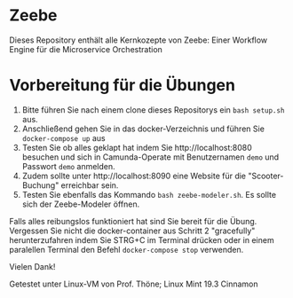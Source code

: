 # Zeebe

Dieses Repository enthält alle Kernkozepte von Zeebe: Einer Workflow Engine für die Microservice Orchestration

# Vorbereitung für die Übungen

1. Bitte führen Sie nach einem clone dieses Repositorys ein `bash setup.sh` aus.
2. Anschließend gehen Sie in das docker-Verzeichnis und führen Sie `docker-compose up` aus
3. Testen Sie ob alles geklapt hat indem Sie http://localhost:8080 besuchen und sich in Camunda-Operate mit Benutzernamen `demo` und Passwort `demo` anmelden.
4. Zudem sollte unter http://localhost:8090 eine Website für die "Scooter-Buchung" erreichbar sein.
5. Testen Sie ebenfalls das Kommando `bash zeebe-modeler.sh`. Es sollte sich der Zeebe-Modeler öffnen.

Falls alles reibungslos funktioniert hat sind Sie bereit für die Übung. Vergessen Sie nicht die docker-container aus Schritt 2 "gracefully" herunterzufahren indem Sie STRG+C im Terminal drücken oder in einem paralellen Terminal den Befehl `docker-compose stop` verwenden.

Vielen Dank!

Getestet unter Linux-VM von Prof. Thöne; Linux Mint 19.3 Cinnamon
